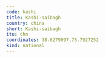 ```yaml
---
code: kashi
title: Kashi-saibagh
country: china
short: Kashi-saibagh
itu: chn
coordinates: 38.6279097,75.7927252
kind: national
---
```

